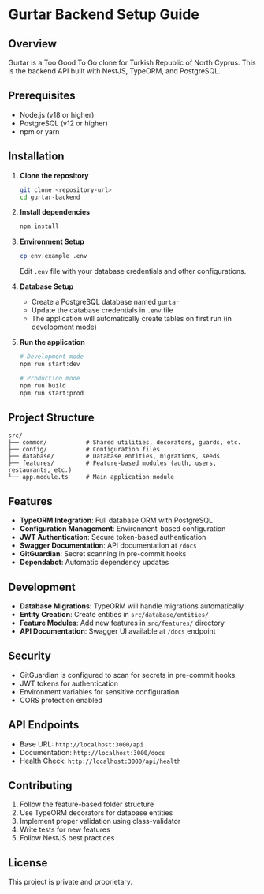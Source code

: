 # Gurtar Backend Setup Guide

## Overview
Gurtar is a Too Good To Go clone for Turkish Republic of North Cyprus. This is the backend API built with NestJS, TypeORM, and PostgreSQL.

## Prerequisites
- Node.js (v18 or higher)
- PostgreSQL (v12 or higher)
- npm or yarn

## Installation

1. **Clone the repository**
   ```bash
   git clone <repository-url>
   cd gurtar-backend
   ```

2. **Install dependencies**
   ```bash
   npm install
   ```

3. **Environment Setup**
   ```bash
   cp env.example .env
   ```
   Edit `.env` file with your database credentials and other configurations.

4. **Database Setup**
   - Create a PostgreSQL database named `gurtar`
   - Update the database credentials in `.env` file
   - The application will automatically create tables on first run (in development mode)

5. **Run the application**
   ```bash
   # Development mode
   npm run start:dev
   
   # Production mode
   npm run build
   npm run start:prod
   ```

## Project Structure

```
src/
├── common/           # Shared utilities, decorators, guards, etc.
├── config/           # Configuration files
├── database/         # Database entities, migrations, seeds
├── features/         # Feature-based modules (auth, users, restaurants, etc.)
└── app.module.ts     # Main application module
```

## Features

- **TypeORM Integration**: Full database ORM with PostgreSQL
- **Configuration Management**: Environment-based configuration
- **JWT Authentication**: Secure token-based authentication
- **Swagger Documentation**: API documentation at `/docs`
- **GitGuardian**: Secret scanning in pre-commit hooks
- **Dependabot**: Automatic dependency updates

## Development

- **Database Migrations**: TypeORM will handle migrations automatically
- **Entity Creation**: Create entities in `src/database/entities/`
- **Feature Modules**: Add new features in `src/features/` directory
- **API Documentation**: Swagger UI available at `/docs` endpoint

## Security

- GitGuardian is configured to scan for secrets in pre-commit hooks
- JWT tokens for authentication
- Environment variables for sensitive configuration
- CORS protection enabled

## API Endpoints

- Base URL: `http://localhost:3000/api`
- Documentation: `http://localhost:3000/docs`
- Health Check: `http://localhost:3000/api/health`

## Contributing

1. Follow the feature-based folder structure
2. Use TypeORM decorators for database entities
3. Implement proper validation using class-validator
4. Write tests for new features
5. Follow NestJS best practices

## License

This project is private and proprietary.
